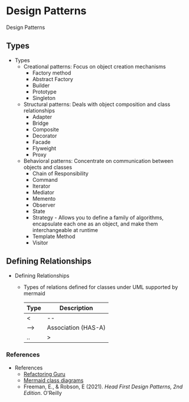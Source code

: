 # Design Patterns

Design Patterns

## Types

- Types
  - Creational patterns: Focus on object creation mechanisms
    - Factory method
    - Abstract Factory
    - Builder
    - Prototype
    - Singleton
  - Structural patterns: Deals with object composition and class relationships
    - Adapter
    - Bridge
    - Composite
    - Decorator
    - Facade
    - Flyweight
    - Proxy
  - Behavioral patterns: Concentrate on communication between objects and classes
    - Chain of Responsibility
    - Command
    - Iterator
    - Mediator
    - Memento
    - Observer
    - State
    - Strategy - Allows you to define a family of algorithms, encapsulate each one as an object, and make them interchangeable at runtime
    - Template Method
    - Visitor

## Defining Relationships

- Defining Relationships
  - Types of relations defined for classes under UML supported by mermaid

    Type | Description
    ---|---
    <|-- | Inheritance (IS-A) extends
    --> | Association (HAS-A)
    ..|> | Realization (implements) interface

### References

- References
  - [Refactoring Guru](https://refactoring.guru/)
  - [Mermaid class diagrams](https://mermaid.js.org/syntax/classDiagram.html)
  - Freeman, E., & Robson, E (2021). *Head First Design Patterns, 2nd Edition*. O'Reilly
